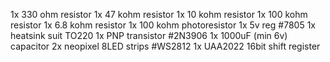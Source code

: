 1x 330 ohm resistor
1x 47 kohm resistor
1x 10 kohm resistor
1x 100 kohm resistor
1x 6.8 kohm resistor
1x 100 kohm photoresistor
1x 5v reg #7805
1x heatsink suit TO220
1x PNP transistor #2N3906
1x 1000uF (min 6v) capacitor
2x neopixel 8LED strips #WS2812
1x UAA2022 16bit shift register

